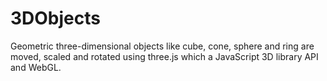 # 3DObjects
 Geometric three-dimensional objects like cube, cone, sphere and ring are moved, scaled and rotated using three.js which a JavaScript 3D library API and WebGL.
